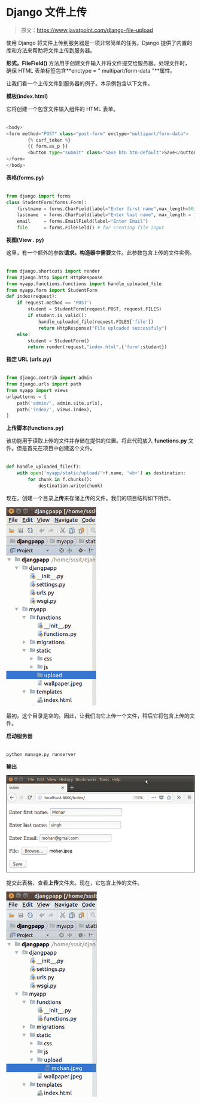 # Django 文件上传

> 原文：<https://www.javatpoint.com/django-file-upload>

使用 Django 将文件上传到服务器是一项非常简单的任务。Django 提供了内置的库和方法来帮助将文件上传到服务器。

**形式。FileField()** 方法用于创建文件输入并将文件提交给服务器。处理文件时，确保 HTML 表单标签包含**enctype = " multipart/form-data "**属性。

让我们看一个上传文件到服务器的例子。本示例包含以下文件。

**模板(index.html)**

它将创建一个包含文件输入组件的 HTML 表单。

```py

<body>
<form method="POST" class="post-form" enctype="multipart/form-data">
        {% csrf_token %}
        {{ form.as_p }}
        <button type="submit" class="save btn btn-default">Save</button>
</form>
</body>

```

**表格(forms.py)**

```py

from django import forms
class StudentForm(forms.Form):
    firstname = forms.CharField(label="Enter first name",max_length=50)
    lastname  = forms.CharField(label="Enter last name", max_length = 10)
    email     = forms.EmailField(label="Enter Email")
    file      = forms.FileField() # for creating file input

```

**视图(View . py)**

这里，有一个额外的参数**请求。构造器中需要**文件。此参数包含上传的文件实例。

```py

from django.shortcuts import render
from django.http import HttpResponse
from myapp.functions.functions import handle_uploaded_file
from myapp.form import StudentForm
def index(request):
    if request.method == 'POST':
        student = StudentForm(request.POST, request.FILES)
        if student.is_valid():
            handle_uploaded_file(request.FILES['file'])
            return HttpResponse("File uploaded successfuly")
    else:
        student = StudentForm()
        return render(request,"index.html",{'form':student})

```

**指定 URL (urls.py)**

```py

from django.contrib import admin
from django.urls import path
from myapp import views
urlpatterns = [
    path('admin/', admin.site.urls),
    path('index/', views.index),
]

```

**上传脚本(functions.py)**

该功能用于读取上传的文件并存储在提供的位置。将此代码放入 **functions.py** 文件。但是首先在项目中创建这个文件。

```py

def handle_uploaded_file(f):
    with open('myapp/static/upload/'+f.name, 'wb+') as destination:
        for chunk in f.chunks():
            destination.write(chunk)

```

现在，创建一个目录**上传**来存储上传的文件。我们的项目结构如下所示。

![django file upload](img/c13dd4c7c4c09f7113ec6d7a0302083f.png)

最初，这个目录是空的。因此，让我们向它上传一个文件，稍后它将包含上传的文件。

**启动服务器**

```py

python manage.py runserver

```

**输出**

![django file upload 1](img/e9f5a98b2ff212d80c3c18e9ea92dca8.png)

提交此表格，查看**上传**文件夹。现在，它包含上传的文件。

![django file upload 2](img/7fb60e6d8d353e5960212bd3ea100740.png)